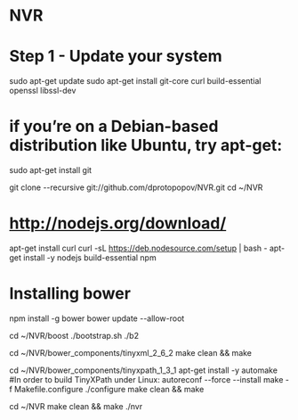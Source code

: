 NVR
===

# Step 1 - Update your system
sudo apt-get update
sudo apt-get install git-core curl build-essential openssl libssl-dev

# if you’re on a Debian-based distribution like Ubuntu, try apt-get:
sudo apt-get install git

git clone --recursive git://github.com/dprotopopov/NVR.git
cd ~/NVR

# http://nodejs.org/download/
apt-get install curl
curl -sL https://deb.nodesource.com/setup | bash -
apt-get install -y nodejs build-essential npm

# Installing bower
npm install -g bower
bower update --allow-root

cd ~/NVR/boost
./bootstrap.sh
./b2

cd ~/NVR/bower_components/tinyxml_2_6_2
make clean && make

cd ~/NVR/bower_components/tinyxpath_1_3_1
apt-get install -y automake
#In order to build TinyXPath under Linux:
autoreconf --force --install
make -f Makefile.configure
./configure 
make clean && make

cd ~/NVR
make clean && make
./nvr
